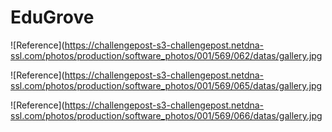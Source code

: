 # EduGrove

![Reference](https://challengepost-s3-challengepost.netdna-ssl.com/photos/production/software_photos/001/569/062/datas/gallery.jpg

![Reference](https://challengepost-s3-challengepost.netdna-ssl.com/photos/production/software_photos/001/569/065/datas/gallery.jpg

![Reference](https://challengepost-s3-challengepost.netdna-ssl.com/photos/production/software_photos/001/569/066/datas/gallery.jpg
